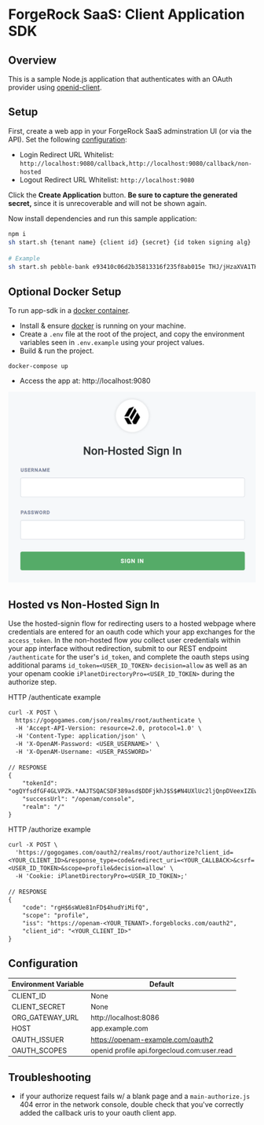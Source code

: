# ForgeRock SaaS: Client Application SDK

## Overview

This is a sample Node.js application that authenticates with an OAuth provider using [openid-client](https://www.npmjs.com/package/openid-client).

## Setup

First, create a web app in your ForgeRock SaaS adminstration UI (or via the API). Set the following [configuration](#redirect_uris):

- Login Redirect URL Whitelist: `http://localhost:9080/callback,http://localhost:9080/callback/non-hosted`
- Logout Redirect URL Whitelist: `http://localhost:9080`

Click the **Create Application** button. **Be sure to capture the generated secret,** since it is unrecoverable and will not be shown again.

Now install dependencies and run this sample application:

```bash
npm i
sh start.sh {tenant name} {client id} {secret} {id token signing alg}

# Example
sh start.sh pebble-bank e93410c06d2b35813316f235f8ab015e THJ/jHzaXVA1THKyIZQ9JRKA0YGzFYK2t5n//usAb/4= RS256
```

## Optional Docker Setup

To run app-sdk in a [docker container](https://docs.docker.com/install/).

- Install & ensure [docker](https://docs.docker.com/install/) is running on your machine.
- Create a `.env` file at the root of the project, and copy the environment variables seen in `.env.example` using your project values.
- Build & run the project.

```
docker-compose up
```

- Access the app at: http://localhost:9080

![Screenshot Example](https://raw.githubusercontent.com/ForgeCloud/app-sdk/810-authcode/example.png)

## Hosted vs Non-Hosted Sign In

Use the hosted-signin flow for redirecting users to a hosted webpage where credentials are entered for an oauth code which your app exchanges for the `access_token`. In the non-hosted flow _you_ collect user credentials within your app interface without redirection, submit to our REST endpoint `/authenticate` for the user's `id_token`, and complete the oauth steps using additional params `id_token=<USER_ID_TOKEN>` `decision=allow` as well as an your openam cookie `iPlanetDirectoryPro=<USER_ID_TOKEN>` during the authorize step.

HTTP /authenticate example

```
curl -X POST \
  https://gogogames.com/json/realms/root/authenticate \
  -H 'Accept-API-Version: resource=2.0, protocol=1.0' \
  -H 'Content-Type: application/json' \
  -H 'X-OpenAM-Password: <USER_USERNAME>' \
  -H 'X-OpenAM-Username: <USER_PASSWORD>'

// RESPONSE
{
    "tokenId": "ogQYfsdfGF4GLVPZk.*AAJTSQACSDF389asd$DDFjkhJ$S$#N4UXlUc2ljQnpDVeexIZEw5UFD$SDFG%MAAlMKMwMQ..*",
    "successUrl": "/openam/console",
    "realm": "/"
}
```

HTTP /authorize example

```
curl -X POST \
  'https://gogogames.com/oauth2/realms/root/authorize?client_id=<YOUR_CLIENT_ID>&response_type=code&redirect_uri=<YOUR_CALLBACK>&csrf=<USER_ID_TOKEN>&scope=profile&decision=allow' \
  -H 'Cookie: iPlanetDirectoryPro=<USER_ID_TOKEN>;'

// RESPONSE
{
    "code": "rgH$6sWUe81nFD$4hudYiMifQ",
    "scope": "profile",
    "iss": "https://openam-<YOUR_TENANT>.forgeblocks.com/oauth2",
    "client_id": "<YOUR_CLIENT_ID>"
}
```

## Configuration

| Environment Variable | Default                                     |
| -------------------- | ------------------------------------------- |
| CLIENT_ID            | None                                        |
| CLIENT_SECRET        | None                                        |
| ORG_GATEWAY_URL      | http://localhost:8086                       |
| HOST                 | app.example.com                             |
| OAUTH_ISSUER         | https://openam-example.com/oauth2           |
| OAUTH_SCOPES         | openid profile api.forgecloud.com:user.read |

## Troubleshooting

- if your authorize request fails w/ a blank page and a `main-authorize.js` 404 error in the network console, double check that you've correctly added the callback uris to your oauth client app.
